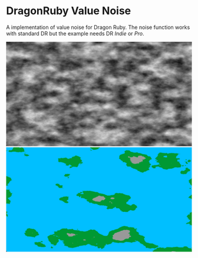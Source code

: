# DragonRuby Value Noise
A implementation of value noise for Dragon Ruby.
The noise function works with standard DR but the example needs DR *Indie* or *Pro*.

![Screenshot 1](screenshots/sc1.png)
![Screenshot 2](screenshots/sc2.png)
